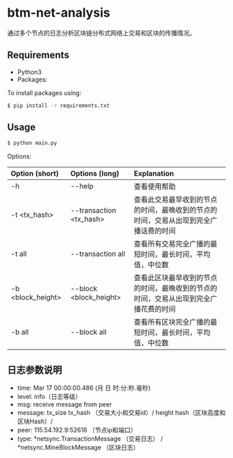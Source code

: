# btm-net-analysis

通过多个节点的日志分析区块链分布式网络上交易和区块的传播情况。

## Requirements

* Python3  
* Packages:

To install packages using:
```bash
$ pip install -r requirements.txt
```
## Usage

```bash
$ python main.py
```

Options:

| Option (short) | Options (long) | Explanation |
| :------------- | :------------- |:-------------|
| -h | --help | 查看使用帮助 |
| -t \<tx_hash\> | --transaction \<tx_hash\> | 查看此交易最早收到的节点的时间，最晚收到的节点的时间，交易从出现到完全广播话费的时间 |
| -t all | --transaction all | 查看所有交易完全广播的最短时间，最长时间，平均值，中位数 |
| -b \<block_height\> | --block \<block_height\> | 查看此区块最早收到的节点的时间，最晚收到的节点的时间，交易从出现到完全广播花费的时间 |
| -b all | --block all | 查看所有区块完全广播的最短时间，最长时间，平均值，中位数 |



## 日志参数说明

* time: Mar 17 00:00:00.486 (月 日 时:分:秒.毫秒)
* level: info（日志等级）
* msg: receive message from peer
* message: tx_size tx_hash （交易大小和交易id）/ height hash（区块高度和区块Hash）/ 
* peer: 115.54.192.9:52618 （节点ip和端口）
* type:  *netsync.TransactionMessage （交易日志） / *netsync.MineBlockMessage （区块日志）